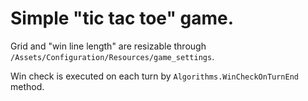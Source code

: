 # Simple "tic tac toe" game.

Grid and "win line length" are resizable through `/Assets/Configuration/Resources/game_settings`.

Win check is executed on each turn by `Algorithms.WinCheckOnTurnEnd` method.
